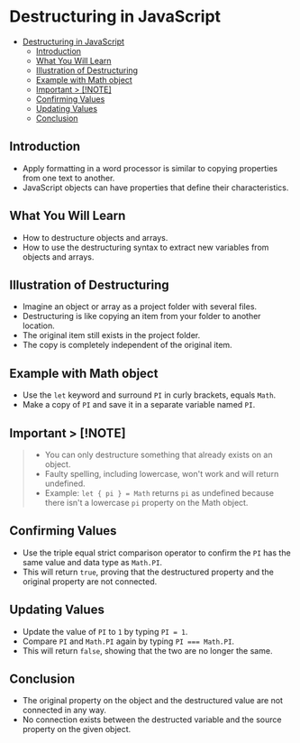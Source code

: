 # Destructuring in JavaScript

<!--toc:start-->

- [Destructuring in JavaScript](#destructuring-in-javascript)
  - [Introduction](#introduction)
  - [What You Will Learn](#what-you-will-learn)
  - [Illustration of Destructuring](#illustration-of-destructuring)
  - [Example with Math object](#example-with-math-object)
  - [Important > [!NOTE]](#important-note)
  - [Confirming Values](#confirming-values)
  - [Updating Values](#updating-values)
  - [Conclusion](#conclusion)
  <!--toc:end-->

## Introduction

- Apply formatting in a word processor is similar to copying properties from one text to another.
- JavaScript objects can have properties that define their characteristics.

## What You Will Learn

- How to destructure objects and arrays.
- How to use the destructuring syntax to extract new variables from objects and arrays.

## Illustration of Destructuring

- Imagine an object or array as a project folder with several files.
- Destructuring is like copying an item from your folder to another location.
- The original item still exists in the project folder.
- The copy is completely independent of the original item.

## Example with Math object

- Use the `let` keyword and surround `PI` in curly brackets, equals `Math`.
- Make a copy of `PI` and save it in a separate variable named `PI`.

## Important > [!NOTE]

> - You can only destructure something that already exists on an object.
> - Faulty spelling, including lowercase, won't work and will return undefined.
> - Example: `let { pi } = Math` returns `pi` as undefined because there isn't a lowercase `pi` property on the Math object.

## Confirming Values

- Use the triple equal strict comparison operator to confirm the `PI` has the same value and data type as `Math.PI`.
- This will return `true`, proving that the destructured property and the original property are not connected.

## Updating Values

- Update the value of `PI` to `1` by typing `PI = 1`.
- Compare `PI` and `Math.PI` again by typing `PI === Math.PI`.
- This will return `false`, showing that the two are no longer the same.

## Conclusion

- The original property on the object and the destructured value are not connected in any way.
- No connection exists between the destructed variable and the source property on the given object.
